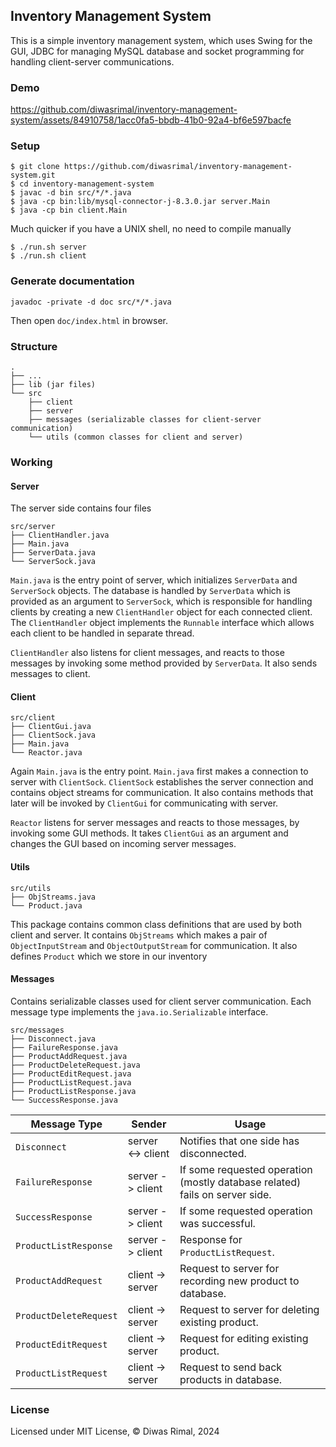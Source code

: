## Inventory Management System

This is a simple inventory management system, which uses Swing
for the GUI, JDBC for managing MySQL database and socket programming
for handling client-server communications.

### Demo
https://github.com/diwasrimal/inventory-management-system/assets/84910758/1acc0fa5-bbdb-41b0-92a4-bf6e597bacfe

### Setup
```
$ git clone https://github.com/diwasrimal/inventory-management-system.git
$ cd inventory-management-system
$ javac -d bin src/*/*.java
$ java -cp bin:lib/mysql-connector-j-8.3.0.jar server.Main
$ java -cp bin client.Main
```

Much quicker if you have a UNIX shell, no need to compile manually
```
$ ./run.sh server
$ ./run.sh client
```

### Generate documentation
```
javadoc -private -d doc src/*/*.java
```
Then open `doc/index.html` in browser.

### Structure
```
.
├── ...
├── lib (jar files)
└── src
    ├── client
    ├── server
    ├── messages (serializable classes for client-server communication)
    └── utils (common classes for client and server)
```

### Working
#### Server

The server side contains four files
```
src/server
├── ClientHandler.java
├── Main.java
├── ServerData.java
└── ServerSock.java
```

`Main.java` is the entry point of server, which initializes `ServerData` and `ServerSock` objects.
The database is handled by `ServerData` which is provided as an argument to `ServerSock`,
which is responsible for handling clients by creating a new `ClientHandler` object for each connected
client. The `ClientHandler` object implements the `Runnable` interface which allows each client to
be handled in separate thread.

`ClientHandler` also listens for client messages, and reacts to those messages by invoking some method
provided by `ServerData`. It also sends messages to client.


#### Client
```
src/client
├── ClientGui.java
├── ClientSock.java
├── Main.java
└── Reactor.java
```

Again `Main.java` is the entry point. `Main.java` first makes a connection to server with `ClientSock`.
`ClientSock` establishes the server connection and contains object streams for communication.
It also contains methods that later will be invoked by `ClientGui` for communicating with server.

`Reactor` listens for server messages and reacts to those messages, by invoking some GUI methods.
It takes `ClientGui` as an argument and changes the GUI based on incoming server messages.

#### Utils
```
src/utils
├── ObjStreams.java
└── Product.java
```
This package contains common class definitions that are used by both client and server. It contains `ObjStreams` which
makes a pair of `ObjectInputStream` and `ObjectOutputStream` for communication. It also defines
`Product` which we store in our inventory

#### Messages
Contains serializable classes used for client server communication. Each message type implements the `java.io.Serializable`
interface.

```
src/messages
├── Disconnect.java
├── FailureResponse.java
├── ProductAddRequest.java
├── ProductDeleteRequest.java
├── ProductEditRequest.java
├── ProductListRequest.java
├── ProductListResponse.java
└── SuccessResponse.java
```

| Message Type                | Sender            | Usage                                                                       |
|-----------------------------|-------------------|-----------------------------------------------------------------------------|
| `Disconnect`                | server <-> client | Notifies that one side has disconnected.                                    |
| `FailureResponse`           | server -> client  | If some requested operation (mostly database related) fails on server side. |
| `SuccessResponse`           | server -> client  | If some requested operation was successful.                                 |
| `ProductListResponse`       | server -> client  | Response for `ProductListRequest`.                                          |
| `ProductAddRequest`         | client -> server  | Request to server for recording new product to database.                    |
| `ProductDeleteRequest`      | client -> server  | Request to server for deleting existing product.                            |
| `ProductEditRequest`        | client -> server  | Request for editing existing product.                                       |
| `ProductListRequest`        | client -> server  | Request to send back products in database.                                  |

### License
Licensed under MIT License, © Diwas Rimal, 2024
